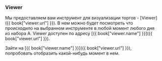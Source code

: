 ### Viewer

Мы предоставляем вам инструмент для визуализации торгов - [Viewer]({{ book["viewer.url"] }}). В нем можно будет посмотреть что происходило на выбранном инструменте в любой момент любого дня из набора A. Viewer доступен по адресу [{{ book["viewer.name"] }}]({{ book["viewer.url"] }}).

Зайти на [{{ book["viewer.name"] }}]({{ book["viewer.url"] }}), попробовать отобразить какой-нибудь момент в нем.
